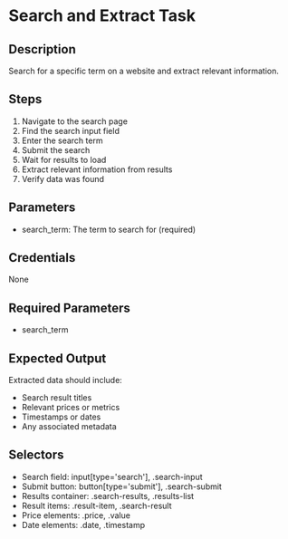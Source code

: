 # Search and Extract Task

## Description
Search for a specific term on a website and extract relevant information.

## Steps
1. Navigate to the search page
2. Find the search input field
3. Enter the search term
4. Submit the search
5. Wait for results to load
6. Extract relevant information from results
7. Verify data was found

## Parameters
- search_term: The term to search for (required)

## Credentials
None

## Required Parameters
- search_term

## Expected Output
Extracted data should include:
- Search result titles
- Relevant prices or metrics
- Timestamps or dates
- Any associated metadata

## Selectors
- Search field: input[type='search'], .search-input
- Submit button: button[type='submit'], .search-submit
- Results container: .search-results, .results-list
- Result items: .result-item, .search-result
- Price elements: .price, .value
- Date elements: .date, .timestamp
